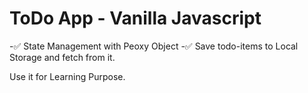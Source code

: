 # ToDo App - Vanilla Javascript

-✅ State Management with Peoxy Object
-✅ Save todo-items to Local Storage and fetch from it.

Use it for Learning Purpose.
